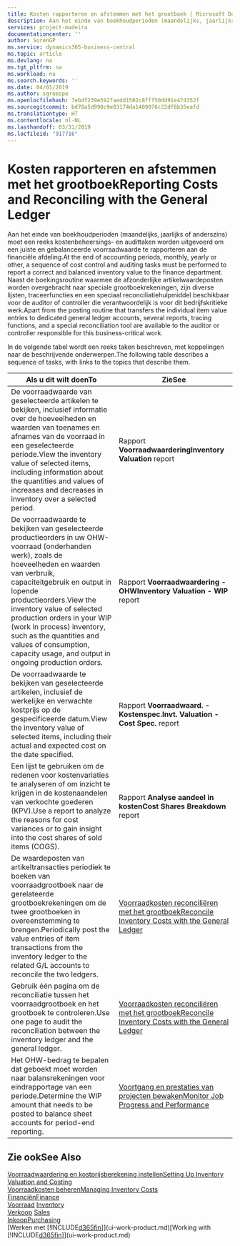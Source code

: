 ```yaml
---
title: Kosten rapporteren en afstemmen met het grootboek | Microsoft Docs
description: Aan het einde van boekhoudperioden (maandelijks, jaarlijks of anderszins) moet een reeks kostenbeheersings- en audittaken worden uitgevoerd om een juiste en gebalanceerde voorraadwaarde te rapporteren aan de financiële afdeling. Naast de boekingsroutine waarmee de afzonderlijke artikelwaardeposten worden overgebracht naar speciale grootboekrekeningen, zijn diverse lijsten, traceerfuncties en een speciaal reconciliatiehulpmiddel beschikbaar voor de auditor of controller die verantwoordelijk is voor dit bedrijfskritieke werk.
services: project-madeira
documentationcenter: ''
author: SorenGP
ms.service: dynamics365-business-central
ms.topic: article
ms.devlang: na
ms.tgt_pltfrm: na
ms.workload: na
ms.search.keywords: ''
ms.date: 04/01/2019
ms.author: sgroespe
ms.openlocfilehash: 7ebdf239e592faedd1502c8fff50dd91e474352f
ms.sourcegitcommit: bd78a5d990c9e83174da1409076c22df8b35eafd
ms.translationtype: HT
ms.contentlocale: nl-NL
ms.lasthandoff: 03/31/2019
ms.locfileid: "917716"
---
```

# <a name="reporting-costs-and-reconciling-with-the-general-ledger"></a><span data-ttu-id="9ce81-104">Kosten rapporteren en afstemmen met het grootboek</span><span class="sxs-lookup"><span data-stu-id="9ce81-104">Reporting Costs and Reconciling with the General Ledger</span></span>
<span data-ttu-id="9ce81-105">Aan het einde van boekhoudperioden (maandelijks, jaarlijks of anderszins) moet een reeks kostenbeheersings- en audittaken worden uitgevoerd om een juiste en gebalanceerde voorraadwaarde te rapporteren aan de financiële afdeling.</span><span class="sxs-lookup"><span data-stu-id="9ce81-105">At the end of accounting periods, monthly, yearly or other, a sequence of cost control and auditing tasks must be performed to report a correct and balanced inventory value to the finance department.</span></span> <span data-ttu-id="9ce81-106">Naast de boekingsroutine waarmee de afzonderlijke artikelwaardeposten worden overgebracht naar speciale grootboekrekeningen, zijn diverse lijsten, traceerfuncties en een speciaal reconciliatiehulpmiddel beschikbaar voor de auditor of controller die verantwoordelijk is voor dit bedrijfskritieke werk.</span><span class="sxs-lookup"><span data-stu-id="9ce81-106">Apart from the posting routine that transfers the individual item value entries to dedicated general ledger accounts, several reports, tracing functions, and a special reconciliation tool are available to the auditor or controller responsible for this business-critical work.</span></span>  

 <span data-ttu-id="9ce81-107">In de volgende tabel wordt een reeks taken beschreven, met koppelingen naar de beschrijvende onderwerpen.</span><span class="sxs-lookup"><span data-stu-id="9ce81-107">The following table describes a sequence of tasks, with links to the topics that describe them.</span></span>   

|<span data-ttu-id="9ce81-108">**Als u dit wilt doen**</span><span class="sxs-lookup"><span data-stu-id="9ce81-108">**To**</span></span>|<span data-ttu-id="9ce81-109">**Zie**</span><span class="sxs-lookup"><span data-stu-id="9ce81-109">**See**</span></span>|  
|------------|-------------|  
|<span data-ttu-id="9ce81-110">De voorraadwaarde van geselecteerde artikelen te bekijken, inclusief informatie over de hoeveelheden en waarden van toenames en afnames van de voorraad in een geselecteerde periode.</span><span class="sxs-lookup"><span data-stu-id="9ce81-110">View the inventory value of selected items, including information about the quantities and values of increases and decreases in inventory over a selected period.</span></span>|<span data-ttu-id="9ce81-111">Rapport **Voorraadwaardering**</span><span class="sxs-lookup"><span data-stu-id="9ce81-111">**Inventory Valuation** report</span></span>|  
|<span data-ttu-id="9ce81-112">De voorraadwaarde te bekijken van geselecteerde productieorders in uw OHW-voorraad (onderhanden werk), zoals de hoeveelheden en waarden van verbruik, capaciteitgebruik en output in lopende productieorders.</span><span class="sxs-lookup"><span data-stu-id="9ce81-112">View the inventory value of selected production orders in your WIP (work in process) inventory, such as the quantities and values of consumption, capacity usage, and output in ongoing production orders.</span></span>|<span data-ttu-id="9ce81-113">Rapport **Voorraadwaardering - OHW**</span><span class="sxs-lookup"><span data-stu-id="9ce81-113">**Inventory Valuation - WIP** report</span></span>|  
|<span data-ttu-id="9ce81-114">De voorraadwaarde te bekijken van geselecteerde artikelen, inclusief de werkelijke en verwachte kostprijs op de gespecificeerde datum.</span><span class="sxs-lookup"><span data-stu-id="9ce81-114">View the inventory value of selected items, including their actual and expected cost on the date specified.</span></span>|<span data-ttu-id="9ce81-115">Rapport **Voorraadwaard. - Kostenspec.**</span><span class="sxs-lookup"><span data-stu-id="9ce81-115">**Invt. Valuation - Cost Spec.** report</span></span>|  
|<span data-ttu-id="9ce81-116">Een lijst te gebruiken om de redenen voor kostenvariaties te analyseren of om inzicht te krijgen in de kostenaandelen van verkochte goederen (KPV).</span><span class="sxs-lookup"><span data-stu-id="9ce81-116">Use a report to analyze the reasons for cost variances or to gain insight into the cost shares of sold items (COGS).</span></span>|<span data-ttu-id="9ce81-117">Rapport **Analyse aandeel in kosten**</span><span class="sxs-lookup"><span data-stu-id="9ce81-117">**Cost Shares Breakdown** report</span></span>|  
|<span data-ttu-id="9ce81-118">De waardeposten van artikeltransacties periodiek te boeken van voorraadgrootboek naar de gerelateerde grootboekrekeningen om de twee grootboeken in overeenstemming te brengen.</span><span class="sxs-lookup"><span data-stu-id="9ce81-118">Periodically post the value entries of item transactions from the inventory ledger to the related G/L accounts to reconcile the two ledgers.</span></span>|[<span data-ttu-id="9ce81-119">Voorraadkosten reconciliëren met het grootboek</span><span class="sxs-lookup"><span data-stu-id="9ce81-119">Reconcile Inventory Costs with the General Ledger</span></span>](finance-how-to-post-inventory-costs-to-the-general-ledger.md)|  
|<span data-ttu-id="9ce81-120">Gebruik één pagina om de reconciliatie tussen het voorraadgrootboek en het grootboek te controleren.</span><span class="sxs-lookup"><span data-stu-id="9ce81-120">Use one page to audit the reconciliation between the inventory ledger and the general ledger.</span></span>|[<span data-ttu-id="9ce81-121">Voorraadkosten reconciliëren met het grootboek</span><span class="sxs-lookup"><span data-stu-id="9ce81-121">Reconcile Inventory Costs with the General Ledger</span></span>](finance-how-to-post-inventory-costs-to-the-general-ledger.md)|  
|<span data-ttu-id="9ce81-122">Het OHW-bedrag te bepalen dat geboekt moet worden naar balansrekeningen voor eindrapportage van een periode.</span><span class="sxs-lookup"><span data-stu-id="9ce81-122">Determine the WIP amount that needs to be posted to balance sheet accounts for period-end reporting.</span></span>|[<span data-ttu-id="9ce81-123">Voortgang en prestaties van projecten bewaken</span><span class="sxs-lookup"><span data-stu-id="9ce81-123">Monitor Job Progress and Performance</span></span>](projects-how-monitor-progress-performance.md)|

## <a name="see-also"></a><span data-ttu-id="9ce81-124">Zie ook</span><span class="sxs-lookup"><span data-stu-id="9ce81-124">See Also</span></span>  
[<span data-ttu-id="9ce81-125">Voorraadwaardering en kostprijsberekening instellen</span><span class="sxs-lookup"><span data-stu-id="9ce81-125">Setting Up Inventory Valuation and Costing</span></span>](finance-set-up-inventory-valuation-and-costing.md)  
[<span data-ttu-id="9ce81-126">Voorraadkosten beheren</span><span class="sxs-lookup"><span data-stu-id="9ce81-126">Managing Inventory Costs</span></span>](finance-manage-inventory-costs.md)  
[<span data-ttu-id="9ce81-127">Financiën</span><span class="sxs-lookup"><span data-stu-id="9ce81-127">Finance</span></span>](finance.md)  
<span data-ttu-id="9ce81-128">[Voorraad](inventory-manage-inventory.md) </span><span class="sxs-lookup"><span data-stu-id="9ce81-128">[Inventory](inventory-manage-inventory.md) </span></span>  
<span data-ttu-id="9ce81-129">[Verkoop](sales-manage-sales.md) </span><span class="sxs-lookup"><span data-stu-id="9ce81-129">[Sales](sales-manage-sales.md) </span></span>  
[<span data-ttu-id="9ce81-130">Inkoop</span><span class="sxs-lookup"><span data-stu-id="9ce81-130">Purchasing</span></span>](purchasing-manage-purchasing.md)  
<span data-ttu-id="9ce81-131">[Werken met [!INCLUDE[d365fin](includes/d365fin_md.md)]](ui-work-product.md)</span><span class="sxs-lookup"><span data-stu-id="9ce81-131">[Working with [!INCLUDE[d365fin](includes/d365fin_md.md)]](ui-work-product.md)</span></span>
